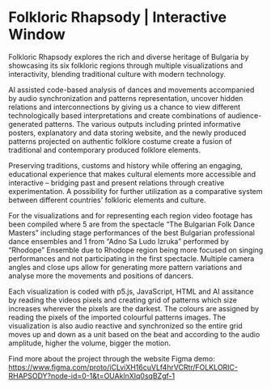 # Folkloric Rhapsody | Interactive Window
Folkloric Rhapsody explores the rich and diverse heritage of Bulgaria by showcasing its six folkloric regions through multiple visualizations and interactivity, blending traditional culture with modern technology. 

AI assisted code-based analysis of dances and movements accompanied by audio synchronization and patterns representation, uncover hidden relations and interconnections by giving us a chance to view different technologically based interpretations and create combinations of audience-generated patterns. The various outputs including printed informative posters, explanatory and data storing website, and the newly produced patterns projected on authentic folklore costume create a fusion of traditional and contemporary produced folklore elements.

Preserving traditions, customs and history while offering an engaging, educational experience that makes cultural elements more accessible and interactive – bridging past and present relations through creative experimentation. A possibility for further utilization as a comparative system between different countries' folkloric elements and culture.

For the visualizations and for representing each region video footage has been compiled where 5 are from the spectacle “The Bulgarian Folk Dance Masters” including stage performances of the best Bulgarian professional dance ensembles and 1 from “Adno Sa Ludo Izruka” performed by “Rhodope” Ensemble due to Rhodope region being more focused on singing performances and not participating in the first spectacle. Multiple camera angles and close ups allow for generating more pattern variations and analyse more the movements and positions of dancers.

Each visualization is coded with p5.js, JavaScript, HTML and AI assitance by reading the videos pixels and creating grid of patterns which size increases wherever the pixels are the darkest. The colours are assigned by reading the pixels of the imported colourful patterns images. The visualization is also audio reactive and synchronized so the entire grid moves up and down as a unit based on the beat and according to the audio amplitude, higher the volume, bigger the motion.

Find more about the project through the website Figma demo:
https://www.figma.com/proto/iCLviXH16cuVLf4hrVCRtr/FOLKLORIC-RHAPSODY?node-id=0-1&t=OUAklnXIq0sqBZgf-1


